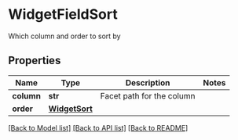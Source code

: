 # WidgetFieldSort

Which column and order to sort by

## Properties

| Name       | Type                            | Description               | Notes |
| ---------- | ------------------------------- | ------------------------- | ----- |
| **column** | **str**                         | Facet path for the column |
| **order**  | [**WidgetSort**](WidgetSort.md) |                           |

[[Back to Model list]](README.md#documentation-for-models) [[Back to API list]](README.md#documentation-for-api-endpoints) [[Back to README]](README.md)
